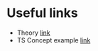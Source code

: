 # Useful links

* Theory [link](https://refactoring.guru/design-patterns/observer) <br>
* TS Concept example [link](https://refactoring.guru/design-patterns/observer/typescript/example)
